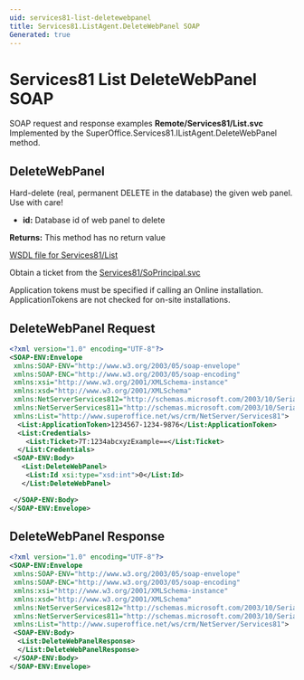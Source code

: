 ```yaml
---
uid: services81-list-deletewebpanel
title: Services81.ListAgent.DeleteWebPanel SOAP
Generated: true
---
```


# Services81 List DeleteWebPanel SOAP

SOAP request and response examples **Remote/Services81/List.svc**
Implemented by the <see cref="M:SuperOffice.Services81.IListAgent.DeleteWebPanel">SuperOffice.Services81.IListAgent.DeleteWebPanel</see> method.

## DeleteWebPanel

Hard-delete (real, permanent DELETE in the database) the given web panel. Use with care!

* **id:** Database id of web panel to delete

**Returns:** This method has no return value


[WSDL file for Services81/List](../Services81-List.md)

Obtain a ticket from the [Services81/SoPrincipal.svc](../SoPrincipal/index.md)

Application tokens must be specified if calling an Online installation. ApplicationTokens are not checked for on-site installations.

## DeleteWebPanel Request

```xml
<?xml version="1.0" encoding="UTF-8"?>
<SOAP-ENV:Envelope
 xmlns:SOAP-ENV="http://www.w3.org/2003/05/soap-envelope"
 xmlns:SOAP-ENC="http://www.w3.org/2003/05/soap-encoding"
 xmlns:xsi="http://www.w3.org/2001/XMLSchema-instance"
 xmlns:xsd="http://www.w3.org/2001/XMLSchema"
 xmlns:NetServerServices812="http://schemas.microsoft.com/2003/10/Serialization/Arrays"
 xmlns:NetServerServices811="http://schemas.microsoft.com/2003/10/Serialization/"
 xmlns:List="http://www.superoffice.net/ws/crm/NetServer/Services81">
  <List:ApplicationToken>1234567-1234-9876</List:ApplicationToken>
  <List:Credentials>
    <List:Ticket>7T:1234abcxyzExample==</List:Ticket>
  </List:Credentials>
 <SOAP-ENV:Body>
   <List:DeleteWebPanel>
    <List:Id xsi:type="xsd:int">0</List:Id>
   </List:DeleteWebPanel>

 </SOAP-ENV:Body>
</SOAP-ENV:Envelope>

```


## DeleteWebPanel Response

```xml
<?xml version="1.0" encoding="UTF-8"?>
<SOAP-ENV:Envelope
 xmlns:SOAP-ENV="http://www.w3.org/2003/05/soap-envelope"
 xmlns:SOAP-ENC="http://www.w3.org/2003/05/soap-encoding"
 xmlns:xsi="http://www.w3.org/2001/XMLSchema-instance"
 xmlns:xsd="http://www.w3.org/2001/XMLSchema"
 xmlns:NetServerServices812="http://schemas.microsoft.com/2003/10/Serialization/Arrays"
 xmlns:NetServerServices811="http://schemas.microsoft.com/2003/10/Serialization/"
 xmlns:List="http://www.superoffice.net/ws/crm/NetServer/Services81">
 <SOAP-ENV:Body>
  <List:DeleteWebPanelResponse>
  </List:DeleteWebPanelResponse>
 </SOAP-ENV:Body>
</SOAP-ENV:Envelope>

```


